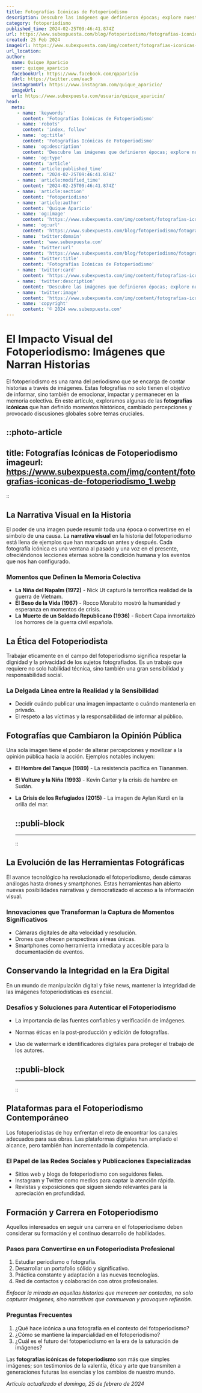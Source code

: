 ```yaml
---
title: Fotografías Icónicas de Fotoperiodismo
description: Descubre las imágenes que definieron épocas; explore nuestra galería de fotografías icónicas de fotoperiodismo que capturan la historia.
category: fotoperiodismo
published_time: 2024-02-25T09:46:41.874Z
url: https://www.subexpuesta.com/blog/fotoperiodismo/fotografias-iconicas-de-fotoperiodismo
created: 25 Feb 2024
imageUrl: https://www.subexpuesta.com/img/content/fotografias-iconicas-de-fotoperiodismo_1.webp
url_location:
author:
  name: Quique Aparicio
  user: quique_aparicio
  facebookUrl: https://www.facebook.com/qaparicio
  xUrl: https://twitter.com/eac9
  instagramUrl: https://www.instagram.com/quique_aparicio/
  imageUrl: 
  url: https://www.subexpuesta.com/usuario/quique_aparicio/
head:
  meta:
    - name: 'keywords'
      content: 'Fotografías Icónicas de Fotoperiodismo'
    - name: 'robots'
      content: 'index, follow'
    - name: 'og:title'
      content: 'Fotografías Icónicas de Fotoperiodismo'
    - name: 'og:description'
      content: 'Descubre las imágenes que definieron épocas; explore nuestra galería de fotografías icónicas de fotoperiodismo que capturan la historia.'
    - name: 'og:type'
      content: 'article'
    - name: 'article:published_time'
      content: '2024-02-25T09:46:41.874Z'
    - name: 'article:modified_time'
      content: '2024-02-25T09:46:41.874Z'
    - name: 'article:section'
      content: 'fotoperiodismo'
    - name: 'article:author'
      content: 'Quique Aparicio'
    - name: 'og:image'
      content: 'https://www.subexpuesta.com/img/content/fotografias-iconicas-de-fotoperiodismo_1.webp'
    - name: 'og:url'
      content: 'https://www.subexpuesta.com/blog/fotoperiodismo/fotografias-iconicas-de-fotoperiodismo'
    - name: 'twitter:domain'
      content: 'www.subexpuesta.com'
    - name: 'twitter:url'
      content: 'https://www.subexpuesta.com/blog/fotoperiodismo/fotografias-iconicas-de-fotoperiodismo'
    - name: 'twitter:title'
      content: 'Fotografías Icónicas de Fotoperiodismo'
    - name: 'twitter:card'
      content: 'https://www.subexpuesta.com/img/content/fotografias-iconicas-de-fotoperiodismo_1.webp'
    - name: 'twitter:description'
      content: 'Descubre las imágenes que definieron épocas; explore nuestra galería de fotografías icónicas de fotoperiodismo que capturan la historia.'
    - name: 'twitter:image'
      content: 'https://www.subexpuesta.com/img/content/fotografias-iconicas-de-fotoperiodismo_1.webp'
    - name: 'copyright'
      content: '© 2024 www.subexpuesta.com'
---
```

# El Impacto Visual del Fotoperiodismo: Imágenes que Narran Historias

El fotoperiodismo es una rama del periodismo que se encarga de contar historias a través de imágenes. Estas fotografías no solo tienen el objetivo de informar, sino también de emocionar, impactar y permanecer en la memoria colectiva. En este artículo, exploramos algunas de las **fotografías icónicas** que han definido momentos históricos, cambiado percepciones y provocado discusiones globales sobre temas cruciales.


::photo-article
---
title: Fotografías Icónicas de Fotoperiodismo
imageurl: https://www.subexpuesta.com/img/content/fotografias-iconicas-de-fotoperiodismo_1.webp
---
::


## La Narrativa Visual en la Historia

El poder de una imagen puede resumir toda una época o convertirse en el símbolo de una causa. La **narrativa visual** en la historia del fotoperiodismo está llena de ejemplos que han marcado un antes y después. Cada fotografía icónica es una ventana al pasado y una voz en el presente, ofreciéndonos lecciones eternas sobre la condición humana y los eventos que nos han configurado.

### Momentos que Definen la Memoria Colectiva

- **La Niña del Napalm (1972)** - Nick Ut capturó la terrorífica realidad de la guerra de Vietnam.
- **El Beso de la Vida (1967)** - Rocco Morabito mostró la humanidad y esperanza en momentos de crisis.
- **La Muerte de un Soldado Republicano (1936)** - Robert Capa inmortalizó los horrores de la guerra civil española.

## La Ética del Fotoperiodista

Trabajar eticamente en el campo del fotoperiodismo significa respetar la dignidad y la privacidad de los sujetos fotografiados. Es un trabajo que requiere no solo habilidad técnica, sino también una gran sensibilidad y responsabilidad social.

### La Delgada Línea entre la Realidad y la Sensibilidad

- Decidir cuándo publicar una imagen impactante o cuándo mantenerla en privado.
- El respeto a las víctimas y la responsabilidad de informar al público.

## Fotografías que Cambiaron la Opinión Pública

Una sola imagen tiene el poder de alterar percepciones y movilizar a la opinión pública hacia la acción. Ejemplos notables incluyen:

- **El Hombre del Tanque (1989)** - La resistencia pacífica en Tiananmen.
- **El Vulture y la Niña (1993)** - Kevin Carter y la crisis de hambre en Sudán.
- **La Crisis de los Refugiados (2015)** - La imagen de Aylan Kurdi en la orilla del mar.


  ::publi-block
  ---
  ---
  ::
  
  
## La Evolución de las Herramientas Fotográficas

El avance tecnológico ha revolucionado el fotoperiodismo, desde cámaras análogas hasta drones y smartphones. Estas herramientas han abierto nuevas posibilidades narrativas y democratizado el acceso a la información visual.

### Innovaciones que Transforman la Captura de Momentos Significativos

- Cámaras digitales de alta velocidad y resolución.
- Drones que ofrecen perspectivas aéreas únicas.
- Smartphones como herramienta inmediata y accesible para la documentación de eventos.

## Conservando la Integridad en la Era Digital

En un mundo de manipulación digital y fake news, mantener la integridad de las imágenes fotoperiodísticas es esencial.

### Desafíos y Soluciones para Autenticar el Fotoperiodismo

- La importancia de las fuentes confiables y verificación de imágenes.
- Normas éticas en la post-producción y edición de fotografías.
- Uso de watermark e identificadores digitales para proteger el trabajo de los autores.


  ::publi-block
  ---
  ---
  ::
  
  
## Plataformas para el Fotoperiodismo Contemporáneo

Los fotoperiodistas de hoy enfrentan el reto de encontrar los canales adecuados para sus obras. Las plataformas digitales han ampliado el alcance, pero también han incrementado la competencia.

### El Papel de las Redes Sociales y Publicaciones Especializadas

- Sitios web y blogs de fotoperiodismo con seguidores fieles.
- Instagram y Twitter como medios para captar la atención rápida.
- Revistas y exposiciones que siguen siendo relevantes para la apreciación en profundidad.

## Formación y Carrera en Fotoperiodismo

Aquellos interesados en seguir una carrera en el fotoperiodismo deben considerar su formación y el continuo desarrollo de habilidades.

### Pasos para Convertirse en un Fotoperiodista Profesional

1. Estudiar periodismo o fotografía.
2. Desarrollar un portafolio sólido y significativo.
3. Práctica constante y adaptación a las nuevas tecnologías.
4. Red de contactos y colaboración con otros profesionales.

*Enfocar la mirada en aquellas historias que merecen ser contadas, no solo capturar imágenes, sino narrativas que conmuevan y provoquen reflexión.*

### Preguntas Frecuentes

1. ¿Qué hace icónica a una fotografía en el contexto del fotoperiodismo?
2. ¿Cómo se mantiene la imparcialidad en el fotoperiodismo?
3. ¿Cuál es el futuro del fotoperiodismo en la era de la saturación de imágenes?

Las **fotografías icónicas de fotoperiodismo** son más que simples imágenes; son testimonios de la valentía, ética y arte que transmiten a generaciones futuras las esencias y los cambios de nuestro mundo.

_Artículo actualizado el domingo, 25 de febrero de 2024_